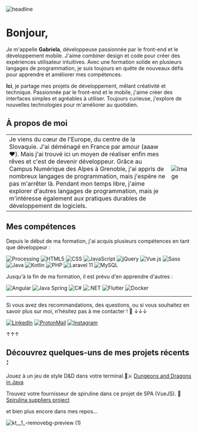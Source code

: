 ![headline](https://github.com/user-attachments/assets/d5c716e7-9b5e-4a5f-9ebe-64ea346dce7f)

# Bonjour, 
Je m'appelle **Gabriela**, développeuse passionnée par le front-end et le développement mobile. J'aime combiner design et code pour créer des expériences utilisateur intuitives. Avec une formation solide en plusieurs langages de programmation, je suis toujours en quête de nouveaux défis pour apprendre et améliorer mes compétences. 

**Ici**, je partage mes projets de développement, mêlant créativité et technique. Passionnée par le front-end et le mobile, j'aime créer des interfaces simples et agréables à utiliser. Toujours curieuse, j'explore de nouvelles technologies pour m'améliorer au quotidien.

## À propos de moi

|                                                                                                                                                                                                                      |                                                                                                                                     |
|---------------------------------------------------------------------------------------------------------------------------------------------------------------------------------------------------------------------------|------------------------------------------------------------------------------------------------------------------------------------------|
| Je viens du cœur de l'Europe, du centre de la Slovaquie. J'ai déménagé en France par amour (aaaw❤️). Mais j'ai trouvé ici un moyen de réaliser enfin mes rêves et c'est de devenir développeur. Grâce au Campus Numérique des Alpes à Grenoble, j'ai appris de nombreux langages de programmation, mais j'espère ne pas m'arrêter là. Pendant mon temps libre, j'aime explorer d'autres langages de programmation, mais je m'intéresse également aux pratiques durables de développement de logiciels. | ![Image](https://github.com/user-attachments/assets/5230064e-a1ff-43e7-bdb4-66df7e987146) |

## Mes compétences
Depuis le début de ma formation, j'ai acquis plusieurs compétences en tant que développeur :

![Processing](https://img.shields.io/badge/Processing-0076A8?style=flat-square&logo=processing&logoColor=white)
![HTML5](https://img.shields.io/badge/HTML5-E34F26?style=flat-square&logo=html5&logoColor=white)
![CSS](https://img.shields.io/badge/CSS-1572B6?style=flat-square&logo=css3&logoColor=white)
![JavaScript](https://img.shields.io/badge/JavaScript-F7DF1E?style=flat-square&logo=javascript&logoColor=black)
![jQuery](https://img.shields.io/badge/jQuery-0769AD?style=flat-square&logo=jquery&logoColor=white)
![Vue.js](https://img.shields.io/badge/Vue.js-4FC08D?style=flat-square&logo=vue.js&logoColor=white)
![Sass](https://img.shields.io/badge/Sass-CC6699?style=flat-square&logo=sass&logoColor=white)
![Java](https://img.shields.io/badge/Java-007396?style=flat-square&logo=java&logoColor=white)
![Kotlin](https://img.shields.io/badge/Kotlin-7F52B2?style=flat-square&logo=kotlin&logoColor=white)
![PHP](https://img.shields.io/badge/PHP-777BB4?style=flat-square&logo=php&logoColor=white)
![Laravel 11](https://img.shields.io/badge/Laravel-FF2D20?style=flat-square&logo=laravel&logoColor=white)
![MySQL](https://img.shields.io/badge/MySQL-4479A1?style=flat-square&logo=mysql&logoColor=white)

Jusqu'à la fin de ma formation, il est prévu d'en apprendre d'autres : 

![Angular](https://img.shields.io/badge/Angular-E23237?style=flat-square&logo=angular&logoColor=white)
![Java Spring](https://img.shields.io/badge/Spring-6DB33F?style=flat-square&logo=spring&logoColor=white)
![C#](https://img.shields.io/badge/C%23-239120?style=flat-square&logo=csharp&logoColor=white)
![.NET](https://img.shields.io/badge/.NET-512BD4?style=flat-square&logo=.net&logoColor=white)
![Flutter](https://img.shields.io/badge/Flutter-02569B?style=flat-square&logo=flutter&logoColor=white)
![Docker](https://img.shields.io/badge/Docker-2496ED?style=flat-square&logo=docker&logoColor=white)

---

Si vous avez des recommandations, des questions, ou si vous souhaitez en savoir plus sur moi, n’hésitez pas à me contacter ! 📲
↓↓↓

[![LinkedIn](https://img.shields.io/badge/LinkedIn-0077B5?style=flat-square&logo=linkedin&logoColor=white)](https://linkedin.com/in/gabrielacigerova/) 
[![ProtonMail](https://img.shields.io/badge/ProtonMail-5B81B1?style=flat-square&logo=protonmail&logoColor=white)](mailto:gabrielacigerova@proton.me) 
[![Instagram](https://img.shields.io/badge/Instagram-E1306C?style=flat-square&logo=instagram&logoColor=white)]([https://www.instagram.com/yourprofile](https://www.instagram.com/GabrielaCiger/))

↑↑↑

## Découvrez quelques-uns de mes projets récents :

Jouez à un jeu de style D&D dans votre terminal.🐉⚔️
[Dungeons and Dragons in Java](https://github.com/GabrielaCigerova/dungeons_and_dragon_java_edition) 

Trouvez votre fournisseur de spiruline dans ce projet de SPA (VueJS). 💚
[Spirulina suppliers project](https://github.com/GabrielaCigerova/pwa_vue_spirulina_suppliers)

et bien plus encore dans mes repos... 

![kt__1_-removebg-preview (1)](https://github.com/user-attachments/assets/5c1f281c-3230-4f9e-ae9d-b677cbcc14ca)



